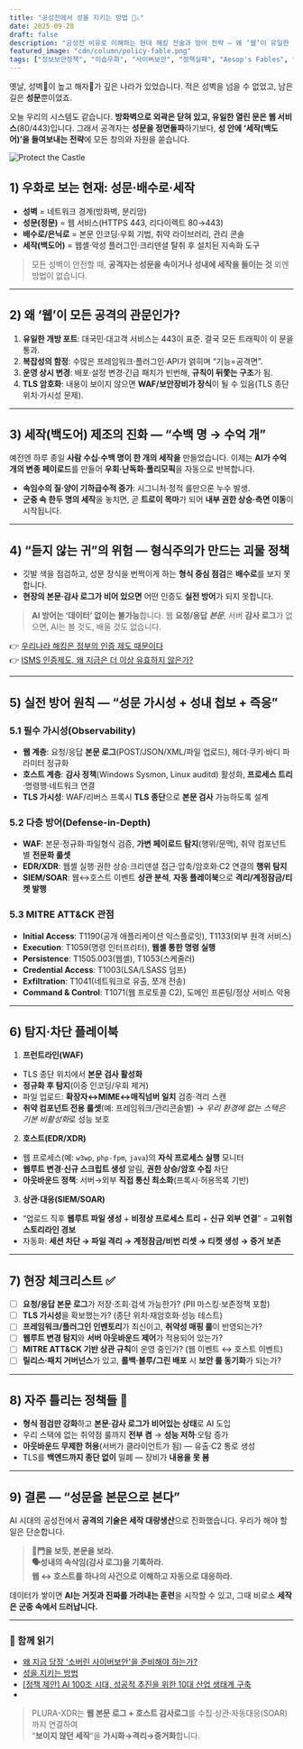 ```yaml
---
title: "공성전에서 성을 지키는 방법 🏰⚔️"
date: 2025-09-28
draft: false
description: "공성전 비유로 이해하는 현대 해킹 전술과 방어 전략 — 왜 ‘웹’이 유일한 성문이고, AI 시대엔 세작(백도어) 탐지가 더 어려워졌는가."
featured_image: "cdn/column/policy-fable.png"
tags: ["정보보안정책", "이솝우화", "사이버보안", "정책실패", "Aesop's Fables", "PLURA"]
---
```


옛날, 성벽🧱이 높고 해자🌊가 깊은 나라가 있었습니다.
적은 성벽을 넘을 수 없었고, 남은 길은 **성문**뿐이었죠.

오늘 우리의 시스템도 같습니다. **방화벽으로 외곽은 닫혀 있고, 유일한 열린 문은 웹 서비스**(80/443)입니다.
그래서 공격자는 **성문을 정면돌파**하기보다, **성 안에 ‘세작(백도어)’을 들여보내는 전략**에 모든 창의와 자원을 쏟습니다.

<!--more-->

![Protect the Castle](https://blog.plura.io/cdn/column/policy-fable.png)

## 1) 우화로 보는 현재: 성문·배수로·세작

* **성벽** = 네트워크 경계(방화벽, 분리망)
* **성문(정문)** = 웹 서비스(HTTPS 443, 리다이렉트 80→443)
* **배수로/은닉로** = 본문 인코딩·우회 기법, 취약 라이브러리, 관리 콘솔
* **세작(백도어)** = 웹셸·악성 플러그인·크리덴셜 탈취 후 설치된 지속화 도구

> 모든 성벽이 안전할 때, **공격자는 성문을 속이거나 성내에 세작을 들이는 것** 외엔 방법이 없습니다.

---

## 2) 왜 ‘웹’이 모든 공격의 관문인가?

1. **유일한 개방 포트**: 대국민·대고객 서비스는 443이 표준. 결국 모든 트래픽이 이 문을 통과.
2. **복잡성의 함정**: 수많은 프레임워크·플러그인·API가 얽히며 “기능=공격면”.
3. **운영 상시 변경**: 배포·설정 변경·긴급 패치가 빈번해, **규칙이 뒤쫓는 구조**가 됨.
4. **TLS 암호화**: 내용이 보이지 않으면 **WAF/보안장비가 장식**이 될 수 있음(TLS 종단 위치·가시성 문제).

---

## 3) 세작(백도어) 제조의 진화 — “수백 명 → 수억 개”

예전엔 하루 종일 **사람 수십·수백 명이 한 개의 세작을** 만들었습니다.
이제는 **AI가 수억 개의 변종 페이로드**를 만들어 **우회·난독화·폴리모픽**을 자동으로 반복합니다.

* **속임수의 질·양이 기하급수적 증가**: 시그니처·정적 룰만으론 누수 발생.
* **군중 속 한두 명의 세작**을 놓치면, 곧 **트로이 목마**가 되어 **내부 권한 상승·측면 이동**이 시작됩니다.

---

## 4) “듣지 않는 귀”의 위험 — 형식주의가 만드는 괴물 정책

* 깃발 색을 점검하고, 성문 장식을 번쩍이게 하는 **형식 중심 점검**은 **배수로**를 보지 못합니다.
* **현장의 본문·감사 로그가 비어 있으면** 어떤 인증도 **실전 방어**가 되지 못합니다.

> **AI 방어는 ‘데이터’ 없이는 불가능**합니다.
> 웹 **요청/응답 *본문***, 서버 **감사 로그**가 없으면, AI는 볼 것도, 배울 것도 없습니다.

👉 [우리나라 해킹은 정부의 인증 제도 때문이다](https://blog.plura.io/ko/column/policy-proposal/)  
👉 [ISMS 인증제도, 왜 지금은 더 이상 유효하지 않은가?](https://blog.plura.io/ko/column/policy-proposal-example-useless/)

---

## 5) 실전 방어 원칙 — “성문 가시성 + 성내 첩보 + 즉응”

### 5.1 필수 가시성(Observability)

* **웹 계층**: 요청/응답 **본문 로그**(POST/JSON/XML/파일 업로드), 헤더·쿠키·바디 파라미터 정규화
* **호스트 계층**: **감사 정책**(Windows Sysmon, Linux auditd) 활성화, **프로세스 트리**·명령행·네트워크 연결
* **TLS 가시성**: WAF/리버스 프록시 **TLS 종단**으로 **본문 검사** 가능하도록 설계

### 5.2 다층 방어(Defense-in-Depth)

* **WAF**: 본문·정규화·파일형식 검증, **가변 페이로드 탐지**(행위/문맥), 취약 컴포넌트별 **전문화 룰셋**
* **EDR/XDR**: 웹셸 실행·권한 상승·크리덴셜 접근·압축/암호화·C2 연결의 **행위 탐지**
* **SIEM/SOAR**: 웹↔호스트 이벤트 **상관 분석**, **자동 플레이북**으로 **격리/계정잠금/티켓 발행**

### 5.3 MITRE ATT&CK 관점

* **Initial Access**: T1190(공개 애플리케이션 익스플로잇), T1133(외부 원격 서비스)
* **Execution**: T1059(명령 인터프리터), **웹셸 통한 명령 실행**
* **Persistence**: T1505.003(웹셸), T1053(스케줄러)
* **Credential Access**: T1003(LSA/LSASS 덤프)
* **Exfiltration**: T1041(네트워크로 유출, 쪼개 전송)
* **Command & Control**: T1071(웹 프로토콜 C2), 도메인 프론팅/정상 서비스 악용

---

## 6) 탐지·차단 플레이북

1. **프런트라인(WAF)**

* TLS 종단 위치에서 **본문 검사 활성화**
* **정규화 후 탐지**(이중 인코딩/우회 제거)
* 파일 업로드: **확장자↔MIME↔매직넘버 일치** 검증·격리 스캔
* **취약 컴포넌트 전용 룰셋**(예: 프레임워크/관리콘솔별) → *우리 환경에 없는 스택은 기본 비활성화*로 성능 보호

2. **호스트(EDR/XDR)**

* 웹 프로세스(예: `w3wp`, `php-fpm`, `java`)의 **자식 프로세스 실행** 모니터
* **웹루트 변경·신규 스크립트 생성** 알림, **권한 상승/암호 수집** 차단
* **아웃바운드 정책**: 서버→외부 **직접 통신 최소화**(프록시·허용목록 기반)

3. **상관·대응(SIEM/SOAR)**

* “업로드 직후 **웹루트 파일 생성** + **비정상 프로세스 트리** + **신규 외부 연결**” = **고위험 스토리라인 경보**
* 자동화: **세션 차단 → 파일 격리 → 계정잠금/비번 리셋 → 티켓 생성 → 증거 보존**

---

## 7) 현장 체크리스트 ✅

* [ ] **요청/응답 본문 로그**가 저장·조회·검색 가능한가? (PII 마스킹·보존정책 포함)
* [ ] **TLS 가시성**을 확보했는가? (종단 위치·재암호화·성능 테스트)
* [ ] **프레임워크/플러그인 인벤토리**가 최신이고, **취약성 매핑 룰**이 반영되는가?
* [ ] **웹루트 변경 탐지**와 **서버 아웃바운드 제어**가 적용되어 있는가?
* [ ] **MITRE ATT&CK 기반 상관 규칙**이 운영 중인가? (웹 이벤트 ↔ 호스트 이벤트)
* [ ] **릴리스·패치 거버넌스**가 있고, **롤백·블루/그린 배포** 시 **보안 룰 동기화**가 되는가?

---

## 8) 자주 틀리는 정책들 🙅

* **형식 점검만 강화**하고 **본문·감사 로그가 비어있는 상태**로 AI 도입
* 우리 스택에 없는 취약점 룰까지 **전부 켬** → **성능 저하**·오탐 증가
* **아웃바운드 무제한 허용**(서버가 클라이언트가 됨) — 유출·C2 통로 생성
* TLS를 **백엔드까지 종단 없이** 밀폐 — 장비가 **내용을 못 봄**

---

## 9) 결론 — “성문을 본문으로 본다”

AI 시대의 공성전에서 **공격의 기술은 세작 대량생산**으로 진화했습니다.
우리가 해야 할 일은 단순합니다.

> **🚪門을 보듯, 본문을 보라.**  
> **🗣️성내의 속삭임(감사 로그)을 기록하라.**  
> **웹 ↔️ 호스트를 하나의 사건으로 이해하고 자동으로 대응하라.**

데이터가 쌓이면 **AI는 거짓과 진짜를 가려내는 훈련**을 시작할 수 있고,
그때 비로소 **세작은 군중 속에서 드러납니다.**

---

### 📖 함께 읽기

* [왜 지금 당장 '소버린 사이버보안'을 준비해야 하는가?](https://blog.plura.io/ko/column/sovereign-cybersecurity/)  
* [성을 지키는 방법](https://blog.plura.io/ko/column/policy-fable/)  
* [[정책 제안] AI 100조 시대, 성공적 추진을 위한 10대 산업 생태계 구축](https://blog.plura.io/ko/column/policy-proposal-ai/)
* []()  

> PLURA-XDR는 **웹 본문 로그 + 호스트 감사로그**를 수집·상관·자동대응(SOAR)까지 연결하여  
> “**보이지 않던 세작**“을 **가시화→격리→증거화**합니다.

